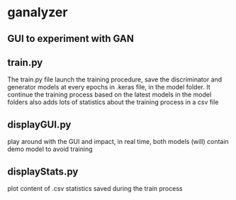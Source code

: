 # ganalyzer

## GUI to experiment with GAN

## train.py
The train.py file launch the training procedure, save the discriminator and generator models at every epochs in .keras file, in the model folder. 
It continue the training process based on the latest models in the model folders
also adds lots of statistics about the training process in a csv file

## displayGUI.py
play around with the GUI and impact, in real time, both models
(will) contain demo model to avoid training 

## displayStats.py
plot content of .csv statistics saved during the train process